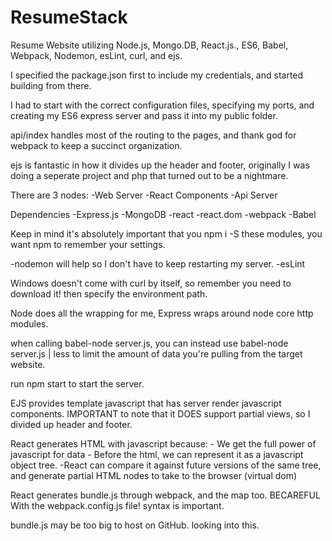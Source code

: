 # ResumeStack
Resume Website utilizing Node.js, Mongo.DB, React.js., ES6, Babel, Webpack, Nodemon, esLint, curl, and ejs. 

I specified the package.json first to include my credentials, and started building from there. 

I had to start with the correct configuration files, specifying my ports, and creating my ES6 express server and pass it 
into my public folder. 

api/index handles most of the routing to the pages, and thank god for webpack to keep a succinct organization. 

ejs is fantastic in how it divides up the header and footer, originally I was doing a seperate project and php that turned out to be a nightmare. 

There are 3 nodes:
    -Web Server
    -React Components
    -Api Server

Dependencies 
    -Express.js
    -MongoDB
    -react
    -react.dom
    -webpack
    -Babel

Keep in mind it's absolutely important that you npm i -S these modules, you want npm to remember your settings. 

-nodemon will help so I don't have to keep restarting my server.
-esLint 

Windows doesn't come with curl by itself, so remember you need to download it! then specify the environment path. 

Node does all the wrapping for me, Express wraps around node core http modules. 

when calling babel-node server.js, you can instead use babel-node server.js | less to limit the amount of data you're pulling from the target website. 

run npm start to start the server. 

EJS provides template javascript that has server render javascript components. 
IMPORTANT to note that it DOES support partial views, so I divided up header and footer. 

React generates HTML with javascript because:
    - We get the full power of javascript for data
    - Before the html, we can represent it as a javascript object tree.
        -React can compare it against future versions of the same tree, and generate partial HTML nodes to take to the browser (virtual dom)

React generates bundle.js through webpack, and the map too. BECAREFUL With the webpack.config.js file! syntax is important. 

bundle.js may be too big to host on GitHub. looking into this. 

